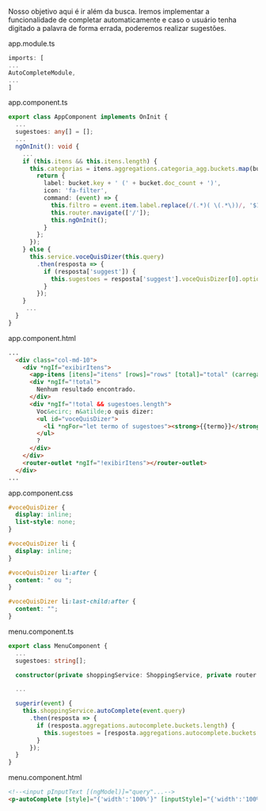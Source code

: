 Nosso objetivo aqui é ir além da busca. Iremos implementar a funcionalidade de completar automaticamente e
caso o usuário tenha digitado a palavra de forma errada, poderemos realizar sugestões.

app.module.ts
```typescript
imports: [
...
AutoCompleteModule,
...
]
```

app.component.ts
```typescript
export class AppComponent implements OnInit {
  ...
  sugestoes: any[] = [];
  ...
  ngOnInit(): void {
    ...
    if (this.itens && this.itens.length) {
      this.categorias = itens.aggregations.categoria_agg.buckets.map(bucket => {
        return {
          label: bucket.key + ' (' + bucket.doc_count + ')',
          icon: 'fa-filter',
          command: (event) => {
            this.filtro = event.item.label.replace(/(.*)( \(.*\))/, '$1');
            this.router.navigate(['/']);
            this.ngOnInit();
          }
        };
      });
    } else {
      this.service.voceQuisDizer(this.query)
        .then(resposta => {
          if (resposta['suggest']) {
            this.sugestoes = resposta['suggest'].voceQuisDizer[0].options.map(o => o.text);
          }
        });
    }
     ...
  }
}
```

app.component.html
```html
...
  <div class="col-md-10">
    <div *ngIf="exibirItens">
      <app-itens [itens]="itens" [rows]="rows" [total]="total" (carregarItensEvent)="onCarregarItens($event)" *ngIf="total"></app-itens>
      <div *ngIf="!total">
        Nenhum resultado encontrado.
      </div>
      <div *ngIf="!total && sugestoes.length">
        Voc&ecirc; n&atilde;o quis dizer:
        <ul id="voceQuisDizer">
          <li *ngFor="let termo of sugestoes"><strong>{{termo}}</strong></li>
        </ul>
        ?
      </div>
    </div>
    <router-outlet *ngIf="!exibirItens"></router-outlet>
  </div>
...
```

app.component.css
```css
#voceQuisDizer {
  display: inline;
  list-style: none;
}

#voceQuisDizer li {
  display: inline;
}

#voceQuisDizer li:after {
  content: " ou ";
}

#voceQuisDizer li:last-child:after {
  content: "";
}
```

menu.component.ts
```typescript
export class MenuComponent {
  ...
  sugestoes: string[];

  constructor(private shoppingService: ShoppingService, private router: Router) { }

  ...

  sugerir(event) {
    this.shoppingService.autoComplete(event.query)
      .then(resposta => {
        if (resposta.aggregations.autocomplete.buckets.length) {
          this.sugestoes = [resposta.aggregations.autocomplete.buckets.pop().key];
        }
      });
  }
}
```

menu.component.html
```html
<!--<input pInputText [(ngModel)]="query"...-->
<p-autoComplete [style]="{'width':'100%'}" [inputStyle]="{'width':'100%'}" [(ngModel)]="query" [suggestions]="sugestoes" (completeMethod)="sugerir($event)" (keyup.enter)="buscar()"></p-autoComplete>
```


```
```

```
```

```
```

```
```

```
```
